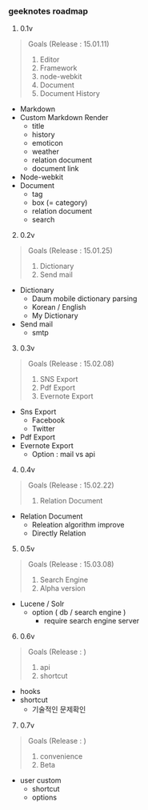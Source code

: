 ### geeknotes roadmap

1. 0.1v
> Goals (Release : 15.01.11)
> 1. Editor
> 2. Framework
> 3. node-webkit
> 4. Document
> 5. Document History

 * Markdown
 * Custom Markdown Render
 	- title
 	- history
 	- emoticon
 	- weather
 	- relation document
 	- document link
 * Node-webkit
 * Document
 	- tag
 	- box (= category)
 	- relation document
 	- search

2. 0.2v
> Goals (Release : 15.01.25)
> 1. Dictionary
> 2. Send mail

 * Dictionary
 	- Daum mobile dictionary parsing
 	- Korean / English
 	- My Dictionary
 * Send mail
 	- smtp

3. 0.3v
> Goals (Release : 15.02.08)
> 1. SNS Export
> 2. Pdf Export
> 3. Evernote Export

 * Sns Export
 	- Facebook
 	- Twitter
 * Pdf Export
 * Evernote Export
 	- Option : mail vs api

4. 0.4v
> Goals (Release : 15.02.22)
> 1. Relation Document

 * Relation Document
	- Releation algorithm improve
	- Directly Relation

5. 0.5v
> Goals (Release : 15.03.08)
> 1. Search Engine
> 2. Alpha version

 * Lucene / Solr
 	- option ( db / search engine )
 		- require search engine server

6. 0.6v
> Goals (Release : )
> 1. api
> 2. shortcut

 * hooks
 * shortcut
	- 기술적인 문제확인

7. 0.7v
> Goals (Release : )
> 1. convenience
> 2. Beta

 * user custom
	- shortcut
	- options